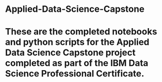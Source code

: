 # Applied-Data-Science-Capstone
# These are the completed notebooks and python scripts for the Applied Data Science Capstone project completed as part of the IBM Data Science Professional Certificate.
